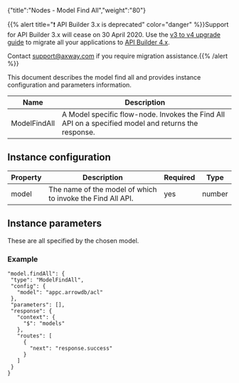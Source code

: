 {"title":"Nodes - Model Find All","weight":"80"}

{{% alert title="❗️ API Builder 3.x is deprecated" color="danger" %}}Support for API Builder 3.x will cease on 30 April 2020. Use the [v3 to v4 upgrade guide](https://docs.axway.com/bundle/API_Builder_4x_allOS_en/page/api_builder_v3_to_v4_upgrade_guide.html) to migrate all your applications to [API Builder 4.x](https://docs.axway.com/bundle/API_Builder_4x_allOS_en/page/api_builder_getting_started_guide.html).

Contact [support@axway.com](mailto:support@axway.com) if you require migration assistance.{{% /alert %}}

This document describes the model find all and provides instance configuration and parameters information.

| Name | Description |
| --- | --- |
| ModelFindAll | A Model specific flow-node. Invokes the Find All API on a specified model and returns the response. |

## Instance configuration

| Property | Description | Required | Type |
| --- | --- | --- | --- |
| model | The name of the model of which to invoke the Find All API. | yes | number |

## Instance parameters

These are all specified by the chosen model.

### Example

```
"model.findAll": {
 "type": "ModelFindAll",
 "config": {
   "model": "appc.arrowdb/acl"
 },
 "parameters": [],
 "response": {
   "context": {
     "$": "models"
   },
   "routes": [
     {
       "next": "response.success"
     }
   ]
 }
}
```

